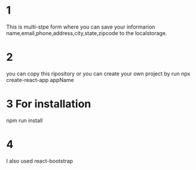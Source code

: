 # 1
  This is multi-stpe form where you can save your informarion name,email,phone,address,city,state,zipcode to the localstorage.
# 2
  you can copy this ripository or you can create your own project by run npx create-react-app appName
# 3 For installation
  npm run install
# 4 
  I also used react-bootstrap
  

